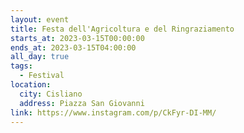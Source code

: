 ```yaml
---
layout: event
title: Festa dell'Agricoltura e del Ringraziamento
starts_at: 2023-03-15T00:00:00
ends_at: 2023-03-15T04:00:00
all_day: true
tags:
  - Festival
location:
  city: Cisliano
  address: Piazza San Giovanni
link: https://www.instagram.com/p/CkFyr-DI-MM/
---
```

